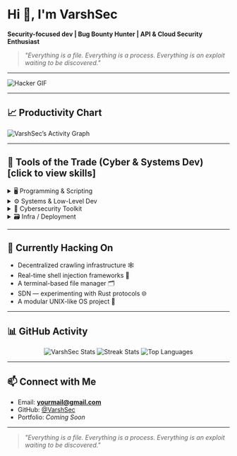 # Hi 👋, I'm VarshSec  

**Security-focused dev | Bug Bounty Hunter | API & Cloud Security Enthusiast**  

> *"Everything is a file. Everything is a process. Everything is an exploit waiting to be discovered."*  

---

![Hacker GIF](https://media.giphy.com/media/LHZyixOnHwDDy/giphy.gif)

---

## 📈 Productivity Chart  
![VarshSec’s Activity Graph](https://github-readme-activity-graph.vercel.app/graph?username=VarshSec&theme=react-dark)

---

## 🧰 Tools of the Trade (Cyber & Systems Dev) [click to view skills]  

<details>
<summary>🖥️ Programming & Scripting</summary>  

- Python  
- Bash / Shell  
- C / C++  
- Go (learning)  
- Rust (basics)  

</details>

<details>
<summary>⚙️ Systems & Low-Level Dev</summary>  

- Linux Internals (syscalls, `/proc`, ptrace)  
- Reverse Engineering (GDB, pwndbg, Radare2)  
- Kernel & memory experiments  
- Syscall hooking & injection  

</details>

<details>
<summary>🔐 Cybersecurity Toolkit</summary>  

- Burp Suite | OWASP ZAP  
- Wireshark | Nmap  
- Exploit Dev & PoC scripting  
- Threat Modeling  
- OSINT frameworks  

</details>

<details>
<summary>🗃️ Infra / Deployment</summary>  

- Docker  
- Git & CI/CD basics  
- systemd / tmux / Neovim workflow  
- Cloud (AWS, GCP – fundamentals)  

</details>

---

## 🧠 Currently Hacking On
- Decentralized crawling infrastructure 🕸️  
- Real-time shell injection frameworks 🐚  
- A terminal-based file manager 🗂️  
- SDN — experimenting with Rust protocols 🌐  
- A modular UNIX-like OS project 🧬  

---

## 📊 GitHub Activity
<p align="center">
<img src="https://github-readme-stats.vercel.app/api?username=VarshSec&show_icons=true&theme=tokyonight" alt="VarshSec Stats"/>  
<img src="https://github-readme-streak-stats.herokuapp.com/?user=VarshSec&theme=tokyonight" alt="Streak Stats"/>  
<img src="https://github-readme-stats.vercel.app/api/top-langs/?username=VarshSec&layout=compact&theme=tokyonight" alt="Top Languages"/>  
</p>

---

## 📫 Connect with Me
- Email: **yourmail@gmail.com**  
- GitHub: [@VarshSec](https://github.com/VarshSec)  
- Portfolio: *Coming Soon*  

---

> *"Everything is a file. Everything is a process. Everything is an exploit waiting to be discovered."*
